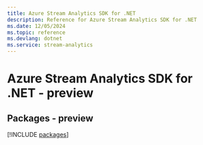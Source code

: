 ```yaml
---
title: Azure Stream Analytics SDK for .NET
description: Reference for Azure Stream Analytics SDK for .NET
ms.date: 12/05/2024
ms.topic: reference
ms.devlang: dotnet
ms.service: stream-analytics
---
```

# Azure Stream Analytics SDK for .NET - preview
## Packages - preview
[!INCLUDE [packages](stream-analytics-index.md)]